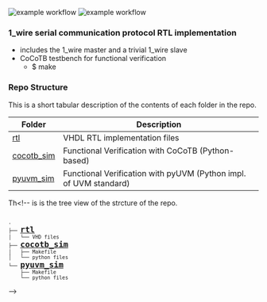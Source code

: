 ![example workflow](https://github.com/npatsiatzis/1_wire/actions/workflows/regression.yml/badge.svg)
![example workflow](https://github.com/npatsiatzis/1_wire/actions/workflows/coverage.yml/badge.svg)

### 1_wire serial communication protocol RTL implementation

- includes the 1_wire master and a trivial 1_wire slave
- CoCoTB testbench for functional verification
    - $ make


### Repo Structure

This is a short tabular description of the contents of each folder in the repo.

| Folder | Description |
| ------ | ------ |
| [rtl](https://github.com/npatsiatzis/1_wire/tree/main/rtl/VHDL) | VHDL RTL implementation files |
| [cocotb_sim](https://github.com/npatsiatzis/1_wire/tree/main/cocotb_sim) | Functional Verification with CoCoTB (Python-based) |
| [pyuvm_sim](https://github.com/npatsiatzis/1_wire/tree/main/pyuvm_sim) | Functional Verification with pyUVM (Python impl. of UVM standard) |


Th<!-- is is the tree view of the strcture of the repo.
<pre>
<font size = "2">
.
├── <font size = "4"><b><a href="https://github.com/npatsiatzis/1_wire/tree/main/rtl">rtl</a></b> </font>
│   └── VHD files
├── <font size = "4"><b><a href="https://github.com/npatsiatzis/1_wire/tree/main/cocotb_sim">cocotb_sim</a></b></font>
│   ├── Makefile
│   └── python files
└── <font size = "4"><b><a 
 href="https://github.com/npatsiatzis/1_wire/tree/main/pyuvm_sim">pyuvm_sim</a></b></font>
    ├── Makefile
    └── python files
</pre> -->